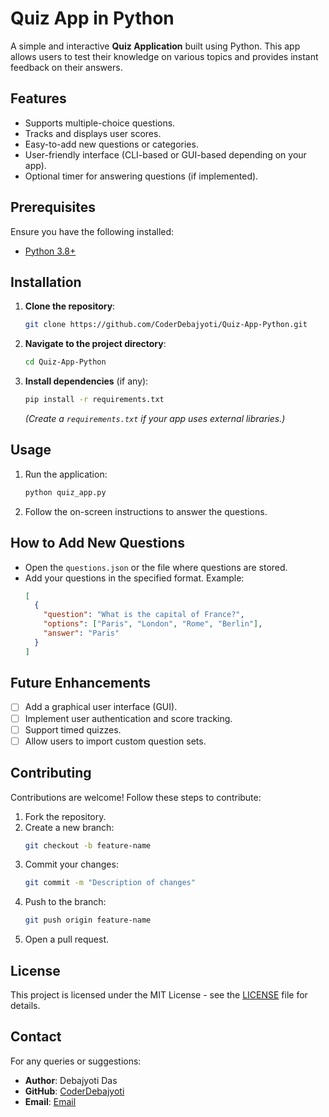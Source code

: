 # Quiz App in Python

A simple and interactive **Quiz Application** built using Python. This app allows users to test their knowledge on various topics and provides instant feedback on their answers. 

## Features

- Supports multiple-choice questions.
- Tracks and displays user scores.
- Easy-to-add new questions or categories.
- User-friendly interface (CLI-based or GUI-based depending on your app).
- Optional timer for answering questions (if implemented).

## Prerequisites

Ensure you have the following installed:

- [Python 3.8+](https://www.python.org/downloads/)

## Installation

1. **Clone the repository**:
   ```bash
   git clone https://github.com/CoderDebajyoti/Quiz-App-Python.git
   ```
2. **Navigate to the project directory**:
   ```bash
   cd Quiz-App-Python
   ```
3. **Install dependencies** (if any):
   ```bash
   pip install -r requirements.txt
   ```
   *(Create a `requirements.txt` if your app uses external libraries.)*

## Usage

1. Run the application:
   ```bash
   python quiz_app.py
   ```
2. Follow the on-screen instructions to answer the questions.

## How to Add New Questions

- Open the `questions.json` or the file where questions are stored.
- Add your questions in the specified format. Example:
  ```json
  [
    {
      "question": "What is the capital of France?",
      "options": ["Paris", "London", "Rome", "Berlin"],
      "answer": "Paris"
    }
  ]
  ```

## Future Enhancements

- [ ] Add a graphical user interface (GUI).
- [ ] Implement user authentication and score tracking.
- [ ] Support timed quizzes.
- [ ] Allow users to import custom question sets.

## Contributing

Contributions are welcome! Follow these steps to contribute:

1. Fork the repository.
2. Create a new branch:
   ```bash
   git checkout -b feature-name
   ```
3. Commit your changes:
   ```bash
   git commit -m "Description of changes"
   ```
4. Push to the branch:
   ```bash
   git push origin feature-name
   ```
5. Open a pull request.

## License

This project is licensed under the MIT License - see the [LICENSE](LICENSE) file for details.

## Contact

For any queries or suggestions:

- **Author**: Debajyoti Das  
- **GitHub**: [CoderDebajyoti](https://github.com/CoderDebajyoti)  
- **Email**: [Email](debajyoti.475@gmail.com)

